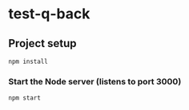# test-q-back

## Project setup
```
npm install
```

### Start the Node server (listens to port 3000)
```
npm start
```
